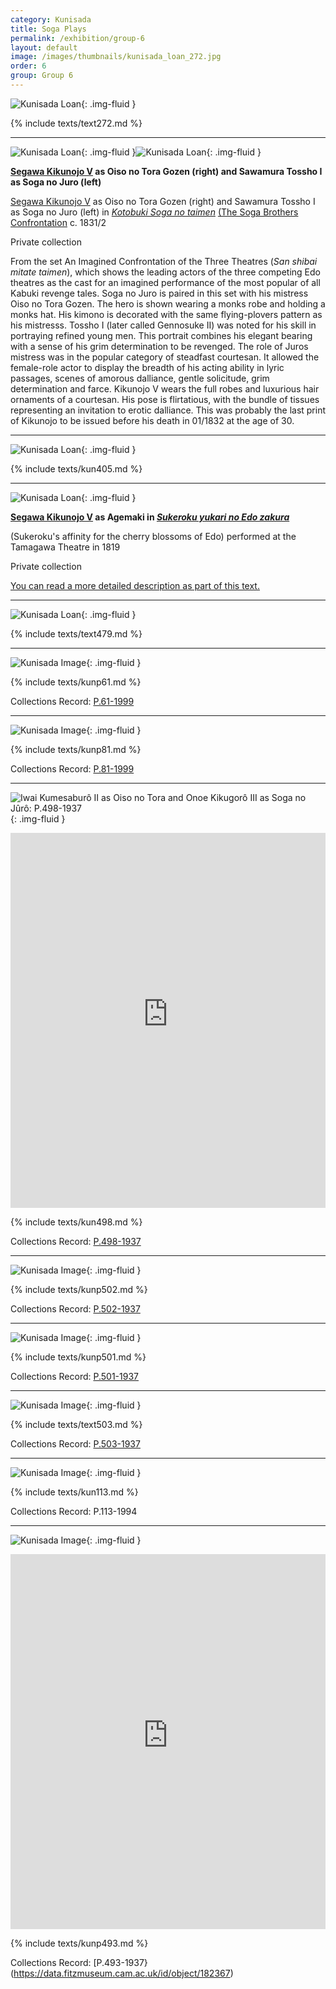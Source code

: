 ```yaml
---
category: Kunisada
title: Soga Plays
permalink: /exhibition/group-6
layout: default
image: /images/thumbnails/kunisada_loan_272.jpg
order: 6
group: Group 6
---
```


![Kunisada Loan ]({{site.baseurl}}/images/prints/kunisada_loan_272.jpg){: .img-fluid }

{% include texts/text272.md %}

----

![Kunisada Loan ]({{site.baseurl}}/images/prints/kunisada_loan_310.jpg){: .img-fluid }![Kunisada Loan ]({{site.baseurl}}/images/prints/kunisada_loan_271.jpg){: .img-fluid }

**[Segawa Kikunojo V](/exhibition/group-7) as Oiso no Tora Gozen (right) and Sawamura Tossho I as Soga no Juro (left)**

[Segawa Kikunojo V](/exhibition/group-7) as Oiso no Tora Gozen (right) and Sawamura Tossho I as Soga no Juro (left) in _[Kotobuki Soga no taimen](/exhibition/group-6)_ [(The Soga Brothers Confrontation](/exhibition/group-6) c. 1831/2

Private collection

From the set An Imagined Confrontation of the Three Theatres (_San shibai mitate taimen_), which shows the leading actors of the three competing Edo theatres as the cast for an imagined performance of the most popular of all Kabuki revenge tales. Soga no Juro is paired in this set with his mistress Oiso no Tora Gozen. The hero is shown wearing a monks robe and holding a monks hat. His kimono is decorated with the same flying-plovers pattern as his mistresss. Tossho I (later called Gennosuke II) was noted for his skill in portraying refined young men. This portrait combines his elegant bearing with a sense of his grim determination to be revenged. The role of Juros mistress was in the popular category of steadfast courtesan. It allowed the female-role actor to display the breadth of his acting ability in lyric passages, scenes of amorous dalliance, gentle solicitude, grim determination and farce. Kikunojo V wears the full robes and luxurious hair ornaments of a courtesan. His pose is flirtatious, with the bundle of tissues representing an invitation to erotic dalliance. This was probably the last print of Kikunojo to be issued before his death in 01/1832 at the age of 30.

----

![Kunisada Loan ]({{site.baseurl}}/images/prints/kunisada_loan_405.jpg){: .img-fluid }

{% include  texts/kun405.md %}  

----

![Kunisada Loan ]({{site.baseurl}}/images/prints/kunisada_loan_406.jpg){: .img-fluid }

**[Segawa Kikunojo V](/exhibition/group-7) as Agemaki in _[Sukeroku yukari no Edo zakura](/exhibition/group-5)_**

(Sukeroku's affinity for the cherry blossoms of Edo) performed at the Tamagawa Theatre in 1819

Private collection

[You can read a more detailed description as part of this text.](/themes/fan-prints-one)

----

![Kunisada Loan ]({{site.baseurl}}/images/prints/kunisada_loan_479.jpg){: .img-fluid }

{% include  texts/text479.md %}

----

![Kunisada Image]({{site.baseurl}}/images/prints/p.61-1999.jpg){: .img-fluid }

{% include texts/kunp61.md %}

Collections Record: [P.61-1999](https://data.fitzmuseum.cam.ac.uk/id/object/9454)

----

![Kunisada Image]({{site.baseurl}}/images/prints/p.81-1999.jpg){: .img-fluid }

{% include  texts/kunp81.md %}

Collections Record: [P.81-1999](https://data.fitzmuseum.cam.ac.uk/id/object/9474)

----

![Iwai Kumesaburô II as Oiso no Tora and Onoe Kikugorô III as Soga no Jûrô: P.498-1937
]({{site.baseurl}}/images/prints/p.498-1937.jpg){: .img-fluid }

<iframe src="https://data.fitzmuseum.cam.ac.uk/uv.html#?manifest=https://api.fitz.ms/data-distributor/iiif/object-182370/manifest&c=0&m=0&cv=0&config=https://data.fitzmuseum.cam.ac.uk/config.json&locales=en-GB:English (GB),cy-GB:Cymraeg,fr-FR:Français (FR),sv-SE:Svenska,xx-XX:English (GB) (xx-XX)&xywh=-3076,0,9687,3999&r=0" width="100%" height="600" allowfullscreen frameborder="0"></iframe>

{% include  texts/kun498.md %}

Collections Record: [P.498-1937](https://data.fitzmuseum.cam.ac.uk/id/object/182370)

----

![Kunisada Image]({{site.baseurl}}/images/prints/p.502-1937.jpg){: .img-fluid }

{% include  texts/kunp502.md %}

Collections Record: [P.502-1937](https://data.fitzmuseum.cam.ac.uk/id/object/182372)

----

![Kunisada Image]({{site.baseurl}}/images/prints/p.501-1937.jpg){: .img-fluid }

{% include  texts/kunp501.md %}

Collections Record: [P.501-1937](https://data.fitzmuseum.cam.ac.uk/id/object/182371)

----

![Kunisada Image]({{site.baseurl}}/images/prints/p.503-1937.jpg){: .img-fluid }

{% include  texts/text503.md %}

Collections Record: [P.503-1937](https://data.fitzmuseum.cam.ac.uk/id/object/182373)

----

![Kunisada Image]({{site.baseurl}}/images/prints/p.113-1994.jpg){: .img-fluid }

{% include texts/kun113.md %}

Collections Record: P.113-1994

----

![Kunisada Image]({{site.baseurl}}/images/prints/p.493-1937.jpg){: .img-fluid }
<iframe src="https://data.fitzmuseum.cam.ac.uk/uv.html#?manifest=https://api.fitz.ms/data-distributor/iiif/object-182367/manifest&c=0&m=0&cv=0&config=https://data.fitzmuseum.cam.ac.uk/config.json&locales=en-GB:English (GB),cy-GB:Cymraeg,fr-FR:Français (FR),sv-SE:Svenska,xx-XX:English (GB) (xx-XX)&xywh=-4424,0,12711,5248&r=0" width="100%" height="600" allowfullscreen frameborder="0"></iframe>

{% include  texts/kunp493.md %}

Collections Record: [P.493-1937}(https://data.fitzmuseum.cam.ac.uk/id/object/182367)
